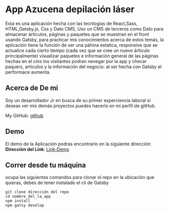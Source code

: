 # App Azucena depilación láser

Esta es una aplicación hecha con las tecnlogias de React,Sass, HTML,Gatsby.js, Css y Dato CMS, Uso un CMS de terceros como Dato para almacenar árticulos, páginas y paquetes que se muestran en el front usando Gatsby, para practicar mis conocimientos acerca de estos temás, la aplicación tiene la función de ser una páhina estatica, responsive que se actualice cada cierto tiempo (cada vez que se cree un nuevo árticulo principalmente) visualizar paquetes e información general de las páginas hechas en el cms los visitantes podran nevegar por la app y checar paquers, articulos y la información del negocio. al ser hecha con Gatsby el performace aumenta.

## Acerca de De mi

Soy un desarrollador Jr en busca de su primer experciencia laboral si deseas ver mis demás proyectos puedes hacerlo en mi perfil de gitHub.

My GitHub: [github](https://github.com/UrielBm)

## Demo

El demo de la Aplicación podras encontrarlo en la siguiente dirección:
**Dirección del Link**: [Link-Demo](https://azucena-depilacion-laser.vercel.app/)

## Correr desde tu máquina

ocupa las siguientes comandos para clonar el repo en la ubicación que quieras, debes de tener instalado el cli de Gatsby

```
git clone dirección del repo
cd nombre_del_la_app
npm install
npm gatsy develop

```
